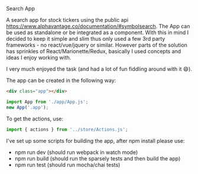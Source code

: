 Search App

A search app for stock tickers using the public api https://www.alphavantage.co/documentation/#symbolsearch. The App can
be used as standalone or be integrated as a component. With this in mind I decided to keep it simple and slim thus only used a few 3rd party
frameworks - no react/vue/jquery or similar. However parts of the solution has sprinkles of React/Marionette/Redux,
basically I used concepts and ideas I enjoy working with.

I very much enjoyed the task (and had a lot of fun fiddling around with it :smile:).


The app can be created in the following way:
```html
<div class="app"></div>
```
```javascript
import App from './app/App.js';
new App('.app');
```

To get the actions, use:
```javascript
import { actions } from '../store/Actions.js';
```

I've set up some scripts for building the app, after npm install please use:
- npm run dev (should run webpack in watch mode)
- npm run build (should run the sparsely tests and then build the app)
- npm run test (should run mocha/chai tests)
